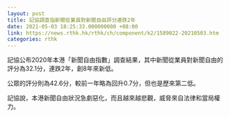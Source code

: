 ```yaml
---
layout: post
title: 記協調查指新聞從業員對新聞自由評分連跌2年
date: 2021-05-03 18:25:33.000000000 +08:00
link: https://news.rthk.hk/rthk/ch/component/k2/1589022-20210503.htm
categories: rthk
---
```


記協公布2020年本港「新聞自由指數」調查結果，其中新聞從業員對新聞自由的評分為32.1分，連跌2年，創8年來新低。

公眾的評分則為42.6分，較前一年略為回升0.7分，但也是歷來第二低。

記協說，本港新聞自由狀況急劇惡化，而且越來越悲觀，威脅來自法律和當局權力。
